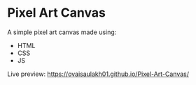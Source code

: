 # Pixel Art Canvas

A simple pixel art canvas made using:
- HTML
- CSS
- JS

Live preview: https://ovaisaulakh01.github.io/Pixel-Art-Canvas/
